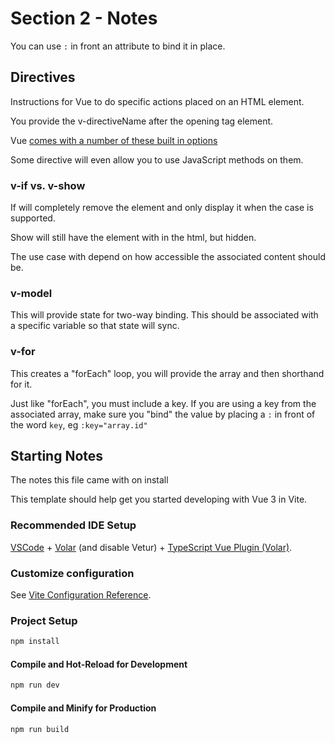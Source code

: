 # Section 2 - Notes

You can use `:` in front an attribute to bind it in place.

## Directives

Instructions for Vue to do specific actions placed on an HTML element.

You provide the v-directiveName after the opening tag element.

Vue [comes with a number of these built in options](https://vuejs.org/api/built-in-directives.html)

Some directive will even allow you to use JavaScript methods on them.

### v-if vs. v-show

If will completely remove the element and only display it when the case is supported.

Show will still have the element with in the html, but hidden.

The use case with depend on how accessible the associated content should be.

### v-model

This will provide state for two-way binding. This should be associated with a specific variable so that state will sync.

### v-for

This creates a "forEach" loop, you will provide the array and then shorthand for it.

Just like "forEach", you must include a key. If you are using a key from the associated array, make sure you "bind" the value by placing a `:` in front of the word `key`, eg `:key="array.id"`

## Starting Notes

The notes this file came with on install

This template should help get you started developing with Vue 3 in Vite.

### Recommended IDE Setup

[VSCode](https://code.visualstudio.com/) + [Volar](https://marketplace.visualstudio.com/items?itemName=Vue.volar) (and disable Vetur) + [TypeScript Vue Plugin (Volar)](https://marketplace.visualstudio.com/items?itemName=Vue.vscode-typescript-vue-plugin).

### Customize configuration

See [Vite Configuration Reference](https://vitejs.dev/config/).

### Project Setup

```sh
npm install
```

#### Compile and Hot-Reload for Development

```sh
npm run dev
```

#### Compile and Minify for Production

```sh
npm run build
```
